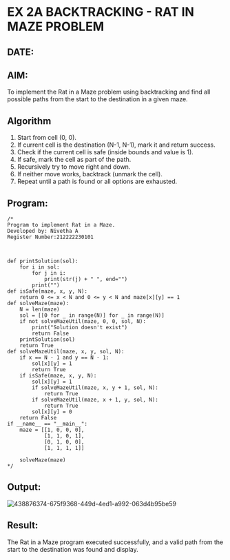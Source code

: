# EX 2A BACKTRACKING - RAT IN MAZE PROBLEM
## DATE:
## AIM:
To implement the Rat in a Maze problem using backtracking and find all possible paths from the start to the destination in a given maze.


## Algorithm
1. Start from cell (0, 0).
2. If current cell is the destination (N-1, N-1), mark it and return success.
3. Check if the current cell is safe (inside bounds and value is 1).
4. If safe, mark the cell as part of the path.
5. Recursively try to move right and down.
6. If neither move works, backtrack (unmark the cell).
7. Repeat until a path is found or all options are exhausted. 

## Program:
```
/*
Program to implement Rat in a Maze.
Developed by: Nivetha A
Register Number:212222230101  



def printSolution(sol):
    for i in sol:
        for j in i:
            print(str(j) + " ", end="")
        print("")
def isSafe(maze, x, y, N):
    return 0 <= x < N and 0 <= y < N and maze[x][y] == 1
def solveMaze(maze):
    N = len(maze)
    sol = [[0 for _ in range(N)] for _ in range(N)]
    if not solveMazeUtil(maze, 0, 0, sol, N):
        print("Solution doesn't exist")
        return False
    printSolution(sol)
    return True
def solveMazeUtil(maze, x, y, sol, N):
    if x == N - 1 and y == N - 1:
        sol[x][y] = 1
        return True
    if isSafe(maze, x, y, N):
        sol[x][y] = 1
        if solveMazeUtil(maze, x, y + 1, sol, N):
            return True
        if solveMazeUtil(maze, x + 1, y, sol, N):
            return True
        sol[x][y] = 0
    return False
if __name__ == "__main__":
    maze = [[1, 0, 0, 0],
            [1, 1, 0, 1],
            [0, 1, 0, 0],
            [1, 1, 1, 1]]
    
    solveMaze(maze)
*/
```

## Output:

![438876374-675f9368-449d-4ed1-a992-063d4b95be59](https://github.com/user-attachments/assets/3bd3fa2d-3966-410e-be74-c0f3776f749b)


## Result:
The Rat in a Maze program executed successfully, and a valid path from the start to the destination was found and display.
